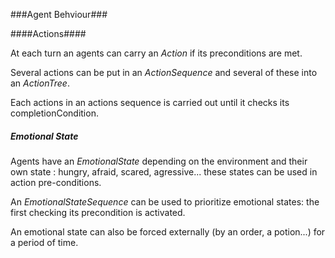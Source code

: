 ###Agent Behviour###

####Actions####

At each turn an agents can carry an *Action* if its preconditions are met.

Several actions can be put in an *ActionSequence* and several of these into an *ActionTree*. 

Each actions in an actions sequence is carried out until it checks its completionCondition.

##### Emotional State  #####

Agents have an *EmotionalState* depending on the environment and their own state : hungry, afraid, scared, agressive... these states can be used in action pre-conditions.

An *EmotionalStateSequence* can be used to prioritize emotional states: the first checking its precondition is activated.

An emotional state can also be forced externally (by an order, a potion...) for a period of time.